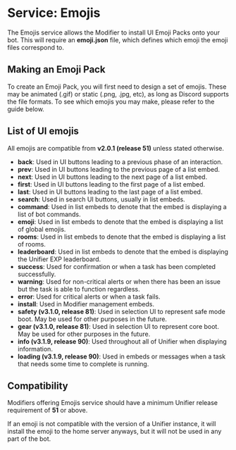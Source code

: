# Service: Emojis

The Emojis service allows the Modifier to install UI Emoji Packs onto your bot. This will require an **emoji.json** file, which defines which emoji the emoji files correspond to.

## Making an Emoji Pack

To create an Emoji Pack, you will first need to design a set of emojis. These may be animated (.gif) or static (.png, .jpg, etc), as long as Discord supports the file formats. To see which emojis you may make, please refer to the guide below.

## List of UI emojis

All emojis are compatible from **v2.0.1 (release 51)** unless stated otherwise.

* **back**: Used in UI buttons leading to a previous phase of an interaction.
* **prev**: Used in UI buttons leading to the previous page of a list embed.
* **next**: Used in UI buttons leading to the next page of a list embed.
* **first**: Used in UI buttons leading to the first page of a list embed.
* **last**: Used in UI buttons leading to the last page of a list embed.
* **search**: Used in search UI buttons, usually in list embeds.
* **command**: Used in list embeds to denote that the embed is displaying a list of bot commands.
* **emoji**: Used in list embeds to denote that the embed is displaying a list of global emojis.
* **rooms**: Used in list embeds to denote that the embed is displaying a list of rooms.
* **leaderboard**: Used in list embeds to denote that the embed is displaying the Unifier EXP leaderboard.
* **success**: Used for confirmation or when a task has been completed successfully.
* **warning**: Used for non-critical alerts or when there has been an issue but the task is able to function regardless.
* **error**: Used for critical alerts or when a task fails.
* **install**: Used in Modifier management embeds.
* **safety (v3.1.0, release 81)**: Used in selection UI to represent safe mode boot. May be used for other purposes in the future.
* **gear (v3.1.0, release 81)**: Used in selection UI to represent core boot. May be used for other purposes in the future.
* **info (v3.1.9, release 90)**: Used throughout all of Unifier when displaying information.
* **loading (v3.1.9, release 90)**: Used in embeds or messages when a task that needs some time to complete is running.

## Compatibility

Modifiers offering Emojis service should have a minimum Unifier release requirement of **51** or above.

If an emoji is not compatible with the version of a Unifier instance, it will install the emoji to the home server anyways, but it will not be used in any part of the bot.
